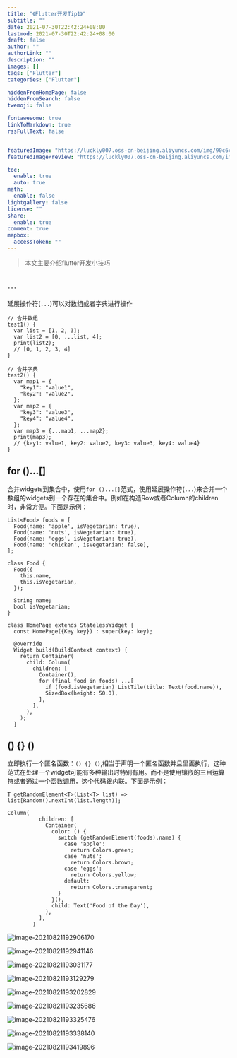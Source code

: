```yaml
---
title: "《Flutter开发Tip1》"
subtitle: ""
date: 2021-07-30T22:42:24+08:00
lastmod: 2021-07-30T22:42:24+08:00
draft: false
author: ""
authorLink: ""
description: ""
images: []
tags: ["Flutter"]
categories: ["Flutter"]

hiddenFromHomePage: false
hiddenFromSearch: false
twemoji: false

fontawesome: true
linkToMarkdown: true
rssFullText: false


featuredImage: "https://luckly007.oss-cn-beijing.aliyuncs.com/img/90c6cc12-742e-4c9f-b318-b912f163b8d0.png"
featuredImagePreview: "https://luckly007.oss-cn-beijing.aliyuncs.com/img/90c6cc12-742e-4c9f-b318-b912f163b8d0.png"

toc:
  enable: true
  auto: true
math:
  enable: false
lightgallery: false
license: ""
share:
  enable: true
comment: true
mapbox:
  accessToken: ""
---
```




> 本文主要介绍flutter开发小技巧

<!--more-->

## …

延展操作符(`...`)可以对数组或者字典进行操作

```
// 合并数组
test1() {
  var list = [1, 2, 3];
  var list2 = [0, ...list, 4];
  print(list2);
  // [0, 1, 2, 3, 4]
}

// 合并字典
test2() {
  var map1 = {
    "key1": "value1",
    "key2": "value2",
  };
  var map2 = {
    "key3": "value3",
    "key4": "value4",
  };
  var map3 = {...map1, ...map2};
  print(map3);
  // {key1: value1, key2: value2, key3: value3, key4: value4}
}
```

## for ()…[]

合并widgets到集合中，使用`for ()...[]`范式，使用延展操作符(`...`)来合并一个数组的widgets到一个存在的集合中。例如在构造Row或者Column的children时，非常方便。下面是示例：

```
List<Food> foods = [
  Food(name: 'apple', isVegetarian: true),
  Food(name: 'nuts', isVegetarian: true),
  Food(name: 'eggs', isVegetarian: true),
  Food(name: 'chicken', isVegetarian: false),
];

class Food {
  Food({
    this.name,
    this.isVegetarian,
  });

  String name;
  bool isVegetarian;
}

class HomePage extends StatelessWidget {
  const HomePage({Key key}) : super(key: key);

  @override
  Widget build(BuildContext context) {
    return Container(
      child: Column(
        children: [
          Container(),
          for (final food in foods) ...[
            if (food.isVegetarian) ListTile(title: Text(food.name)),
            SizedBox(height: 50.0),
          ],
        ],
      ),
    );
  }
```

## () {} ()

立即执行一个匿名函数：`() {} ()`,相当于声明一个匿名函数并且里面执行，这种范式在处理一个widget可能有多种输出时特别有用。而不是使用镶嵌的三目运算符或者通过一个函数调用，这个代码跟内联。下面是示例：

```
T getRandomElement<T>(List<T> list) => list[Random().nextInt(list.length)];

Column(
          children: [
            Container(
              color: () {
                switch (getRandomElement(foods).name) {
                  case 'apple':
                    return Colors.green;
                  case 'nuts':
                    return Colors.brown;
                  case 'eggs':
                    return Colors.yellow;
                  default:
                    return Colors.transparent;
                }
              }(),
              child: Text('Food of the Day'),
            ),
          ],
        )
```

![image-20210821192906170](https://luckly007.oss-cn-beijing.aliyuncs.com/img/image-20210821192906170.png)



![image-20210821192941146](https://luckly007.oss-cn-beijing.aliyuncs.com/img/image-20210821192941146.png)

![image-20210821193031177](https://luckly007.oss-cn-beijing.aliyuncs.com/img/image-20210821193031177.png)

![image-20210821193129279](https://luckly007.oss-cn-beijing.aliyuncs.com/img/image-20210821193129279.png)

![image-20210821193202829](https://luckly007.oss-cn-beijing.aliyuncs.com/img/image-20210821193202829.png)

![image-20210821193235686](https://luckly007.oss-cn-beijing.aliyuncs.com/img/image-20210821193235686.png)

![image-20210821193325476](https://luckly007.oss-cn-beijing.aliyuncs.com/img/image-20210821193325476.png)

![image-20210821193338140]( https://luckly007.oss-cn-beijing.aliyuncs.com/img/image-20210821193338140.png)

![image-20210821193419896](https://luckly007.oss-cn-beijing.aliyuncs.com/img/image-20210821193419896.png)